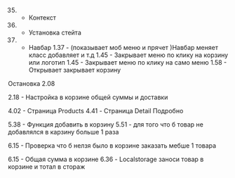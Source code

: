 35. - Контекст
46. - Установка стейта 
53. - Навбар
1.37 - (показывает моб меню и прячет )Навбар меняет класс добавляет и т.д 
1.45 - Закрывает меню по клику на корзину или логотип
1.45 - Закрывает меню по клику на само меню
1.58 - Открывает закрывает корзину

Остановка 2.08

2.18 - Настройка в корзине общей суммы и доставки

4.02 - Страница Products
4.41 - Страница Detail Подробно

5.38 - Функция добавить в корзину
5.51 -  для того что б товар не добавлялся в карзину больше 1 раза

6.15 -  Проверка что б нелзя было в корзине заказать мебше 1 товара


6.15 -  Общая сумма в корзине
6.36 -  Localstorage заноси товар в корзине и тотал в стораж